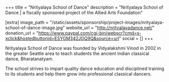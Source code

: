 +++
title = "Nrityalaya School of Dance"
description = "Nrityalaya School of Dance | a fiscally sponsored project of the Allied Arts Foundation"

[extra]
image_path = "/static/assets/sponsorship/project-images/nrityalaya-school-of-dance-image.jpg"
website_url = "http://nrityalayadance.net/"
donation_url = "https://www.paypal.com/cgi-bin/webscr?cmd=s-xclick&hostedbuttonid=ESYGM342JGQ9Q&source=url"
social = []
+++

Nrityalaya School of Dance was founded by Vidyalakshmi Vinod in 2002 in the greater Seattle area to teach students the ancient Indian classical dance, Bharatanatyam.

The school strives to impart quality dance education and disciplined training to its students and help them grow into professional classical dancers.
